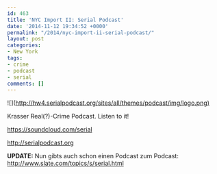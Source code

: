 ```yaml
---
id: 463
title: 'NYC Import II: Serial Podcast'
date: '2014-11-12 19:34:52 +0000'
permalink: "/2014/nyc-import-ii-serial-podcast/"
layout: post
categories:
- New York
tags:
- crime
- podcast
- serial
comments: []
---
```

![](<http://hw4.serialpodcast.org/sites/all/themes/podcast/img/logo.png)>

Krasser Real(?)-Crime Podcast. Listen to it!

<https://soundcloud.com/serial>

<http://serialpodcast.org>

**UPDATE:** Nun gibts auch schon einen Podcast zum Podcast:  
<http://www.slate.com/topics/s/serial.html>